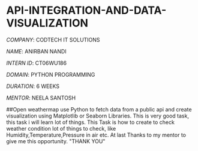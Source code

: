 # API-INTEGRATION-AND-DATA-VISUALIZATION

*COMPANY*: CODTECH IT SOLUTIONS

*NAME*: ANIRBAN NANDI

*INTERN ID*: CT06WU186

*DOMAIN*: PYTHON PROGRAMMING 

*DURATION*: 6 WEEKS

*MENTOR*: NEELA SANTOSH

##Open weathermap use Python to fetch data from a public api and create visualization using Matplotlib or Seaborn Libraries.
This is very good task, this task i will learn lot of things. This Task is how to create to check weather condition lot of things to check, like Humidity,Temperature,Pressure in air etc.
At last Thanks to my mentor to give me this opportunity. "THANK YOU"
